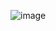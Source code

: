 ![image](https://user-images.githubusercontent.com/373000/118303104-a5795680-b517-11eb-9d8e-c8b7009fcb47.png)
